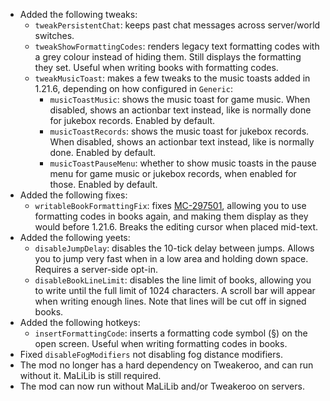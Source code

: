 - Added the following tweaks:
  - `tweakPersistentChat`: keeps past chat messages across server/world switches.
  - `tweakShowFormattingCodes`: renders legacy text formatting codes with a grey colour instead of hiding them. Still displays the formatting they set. Useful when writing books with formatting codes.
  - `tweakMusicToast`: makes a few tweaks to the music toasts added in 1.21.6, depending on how configured in `Generic`:
    - `musicToastMusic`: shows the music toast for game music. When disabled, shows an actionbar text instead, like is normally done for jukebox records. Enabled by default.
    - `musicToastRecords`: shows the music toast for jukebox records. When disabled, shows an actionbar text instead, like is normally done. Enabled by default.
    - `musicToastPauseMenu`: whether to show music toasts in the pause menu for game music or jukebox records, when enabled for those. Enabled by default.
- Added the following fixes:
  - `writableBookFormattingFix`: fixes [MC-297501](https://bugs.mojang.com/browse/MC/issues/MC-297501), allowing you to use formatting codes in books again, and making them display as they would before 1.21.6. Breaks the editing cursor when placed mid-text.
- Added the following yeets:
  - `disableJumpDelay`: disables the 10-tick delay between jumps. Allows you to jump very fast when in a low area and holding down space. Requires a server-side opt-in.
  - `disableBookLineLimit`: disables the line limit of books, allowing you to write until the full limit of 1024 characters. A scroll bar will appear when writing enough lines. Note that lines will be cut off in signed books.
- Added the following hotkeys:
  - `insertFormattingCode`: inserts a formatting code symbol (§) on the open screen. Useful when writing formatting codes in books.
- Fixed `disableFogModifiers` not disabling fog distance modifiers.
- The mod no longer has a hard dependency on Tweakeroo, and can run without it. MaLiLib is still required.
- The mod can now run without MaLiLib and/or Tweakeroo on servers.
